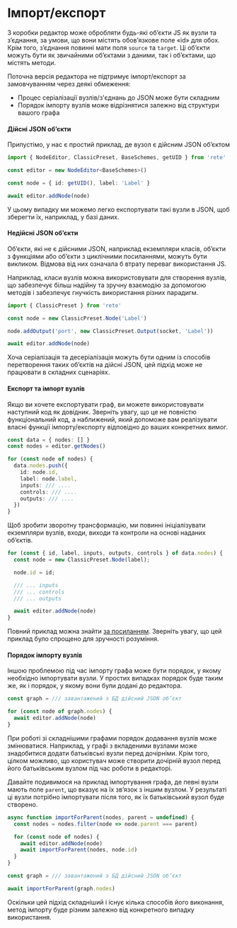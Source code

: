 # Імпорт/експорт

З коробки редактор може обробляти будь-які об’єкти JS як вузли та з’єднання, за умови, що вони містять обов’язкове поле «id» для обох. Крім того, з’єднання повинні мати поля `source` та `target`. Ці об’єкти можуть бути як звичайними об’єктами з даними, так і об’єктами, що містять методи.

Поточна версія редактора не підтримує імпорт/експорт за замовчуванням через деякі обмеження:

- Процес серіалізації вузлів/з'єднань до JSON може бути складним
- Порядок імпорту вузлів може відрізнятися залежно від структури вашого графа

#### Дійсні JSON об’єкти

Припустімо, у нас є простий приклад, де вузол є дійсним JSON об’єктом

```ts
import { NodeEditor, ClassicPreset, BaseSchemes, getUID } from 'rete'

const editor = new NodeEditor<BaseSchemes>()

const node = { id: getUID(), label: 'Label' }

await editor.addNode(node)
```

У цьому випадку ми можемо легко експортувати такі вузли в JSON, щоб зберегти їх, наприклад, у базі даних.

#### Недійсні JSON об’єкти

Об’єкти, які не є дійсними JSON, наприклад екземпляри класів, об’єкти з функціями або об’єкти з циклічними посиланнями, можуть бути викликом. Відмова від них означала б втрату переваг використання JS.

Наприклад, класи вузлів можна використовувати для створення вузлів, що забезпечує більш надійну та зручну взаємодію за допомогою методів і забезпечує гнучкість використання різних парадигм.

```ts
import { ClassicPreset } from 'rete'

const node = new ClassicPreset.Node('Label')

node.addOutput('port', new ClassicPreset.Output(socket, 'Label'))

await editor.addNode(node)
```

Хоча серіалізація та десеріалізація можуть бути одним із способів перетворення таких об’єктів на дійсні JSON, цей підхід може не працювати в складних сценаріях.

#### Експорт та імпорт вузлів

Якщо ви хочете експортувати граф, ви можете використовувати наступний код як довідник. Зверніть увагу, що це не повністю функціональний код, а наближений, який допоможе вам реалізувати власні функції імпорту/експорту відповідно до ваших конкретних вимог.

```ts
const data = { nodes: [] }
const nodes = editor.getNodes()

for (const node of nodes) {
  data.nodes.push({
    id: node.id,
    label: node.label,
    inputs: /// ....
    controls: /// ....
    outputs: /// ....
  })
}
```

Щоб зробити зворотну трансформацію, ми повинні ініціалізувати екземпляри вузлів, входи, виходи та контроли на основі наданих об’єктів.

```ts
for (const { id, label, inputs, outputs, controls } of data.nodes) {
  const node = new ClassicPreset.Node(label);

  node.id = id;

  /// ... inputs
  /// ... controls
  /// ... outputs

  await editor.addNode(node)
}
```

Повний приклад можна знайти [за посиланням](https://codesandbox.io/s/rete-js-v2-import-export-999y8z?file=/src/index.ts:3276-3465). Зверніть увагу, що цей приклад було спрощено для зручності розуміння.

#### Порядок імпорту вузлів

Іншою проблемою під час імпорту графа може бути порядок, у якому необхідно імпортувати вузли. У простих випадках порядок буде таким же, як і порядок, у якому вони були додані до редактора.

```ts
const graph = /// завантажений з БД дійсний JSON об’єкт

for (const node of graph.nodes) {
  await editor.addNode(node)
}
```

При роботі зі складнішими графами порядок додавання вузлів може змінюватися. Наприклад, у графі з вкладеними вузлами може знадобитися додати батьківські вузли перед дочірніми. Крім того, цілком можливо, що користувач може створити дочірній вузол перед його батьківським вузлом під час роботи в редакторі.

Давайте подивимося на приклад імпортування графа, де певні вузли мають поле `parent`, що вказує на їх зв’язок з іншим вузлом. У результаті ці вузли потрібно імпортувати після того, як їх батьківський вузол буде створено.

```ts
async function importForParent(nodes, parent = undefined) {
  const nodes = nodes.filter(node => node.parent === parent)

  for (const node of nodes) {
    await editor.addNode(node)
    await importForParent(nodes, node.id)
  }
}

const graph = /// завантажений з БД дійсний JSON об’єкт

await importForParent(graph.nodes)
```

Оскільки цей підхід складніший і існує кілька способів його виконання, метод імпорту буде різним залежно від конкретного випадку використання.
